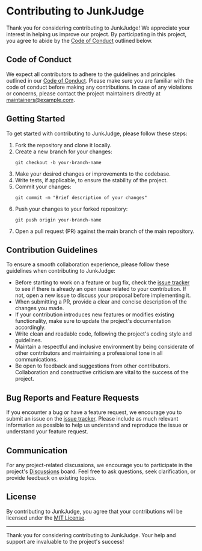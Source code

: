 # Contributing to JunkJudge

Thank you for considering contributing to JunkJudge! We appreciate your interest in helping us improve our project. By participating in this project, you agree to abide by the [Code of Conduct](CODE_OF_CONDUCT.md) outlined below.

## Code of Conduct

We expect all contributors to adhere to the guidelines and principles outlined in our [Code of Conduct](CODE_OF_CONDUCT.md). Please make sure you are familiar with the code of conduct before making any contributions. In case of any violations or concerns, please contact the project maintainers directly at [maintainers@example.com](mailto:maintainers@example.com).

## Getting Started

To get started with contributing to JunkJudge, please follow these steps:

1. Fork the repository and clone it locally.
2. Create a new branch for your changes:
   ```
   git checkout -b your-branch-name
   ```
3. Make your desired changes or improvements to the codebase.
4. Write tests, if applicable, to ensure the stability of the project.
5. Commit your changes:
   ```
   git commit -m "Brief description of your changes"
   ```
6. Push your changes to your forked repository:
   ```
   git push origin your-branch-name
   ```
7. Open a pull request (PR) against the main branch of the main repository.

## Contribution Guidelines

To ensure a smooth collaboration experience, please follow these guidelines when contributing to JunkJudge:

- Before starting to work on a feature or bug fix, check the [issue tracker](https://github.com/example/junkjudge/issues) to see if there is already an open issue related to your contribution. If not, open a new issue to discuss your proposal before implementing it.
- When submitting a PR, provide a clear and concise description of the changes you made.
- If your contribution introduces new features or modifies existing functionality, make sure to update the project's documentation accordingly.
- Write clean and readable code, following the project's coding style and guidelines.
- Maintain a respectful and inclusive environment by being considerate of other contributors and maintaining a professional tone in all communications.
- Be open to feedback and suggestions from other contributors. Collaboration and constructive criticism are vital to the success of the project.

## Bug Reports and Feature Requests

If you encounter a bug or have a feature request, we encourage you to submit an issue on the [issue tracker](https://github.com/example/junkjudge/issues). Please include as much relevant information as possible to help us understand and reproduce the issue or understand your feature request.

## Communication

For any project-related discussions, we encourage you to participate in the project's [Discussions](https://github.com/example/junkjudge/discussions) board. Feel free to ask questions, seek clarification, or provide feedback on existing topics.

## License

By contributing to JunkJudge, you agree that your contributions will be licensed under the [MIT License](LICENSE).

---

Thank you for considering contributing to JunkJudge. Your help and support are invaluable to the project's success!
